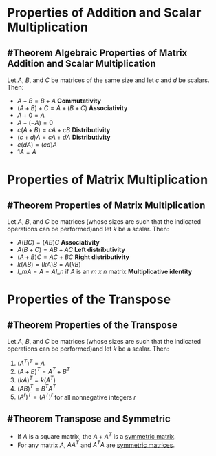 <script type="text/javascript" src="https://cdnjs.cloudflare.com/ajax/libs/mathjax/2.7.5/MathJax.js?config=TeX-MML-AM_CHTML"></script>

# Properties of Addition and Scalar Multiplication

## \#Theorem Algebraic Properties of Matrix Addition and Scalar Multiplication

Let $A$, $B$, and $C$ be matrices of the same size and let $c$ and $d$ be scalars. Then:

* $A+B=B+A$ **Commutativity**
* $(A+B)+C=A+(B+C)$ **Associativity**
* $A+0=A$
* $A+(-A)=0$
* $c(A+B)=cA+cB$ **Distributivity**
* $(c+d)A=cA+dA$ **Distributivity**
* $c(dA)=(cd)A$
* $1A=A$

# Properties of Matrix Multiplication

## \#Theorem Properties of Matrix Multiplication

Let $A$, $B$, and $C$ be matrices (whose sizes are such that the indicated operations can be performed)and let $k$ be a scalar. Then:

* $A(BC)=(AB)C$ **Associativity**
* $A(B+C)=AB+AC$ **Left distributivity**
* $(A+B)C=AC+BC$ **Right distributivity**
* $k(AB)=(kA)B=A(kB)$
* $I\_{m}A=A=AI\_{n}$ if $A$ is an *m x n* matrix **Multiplicative identity**

# Properties of the Transpose

## \#Theorem Properties of the Transpose

Let $A$, $B$, and $C$ be matrices (whose sizes are such that the indicated operations can be performed)and let $k$ be a scalar. Then:

1. $(A^{T})^{T}=A$
1. $(A+B)^{T}=A^{T}+B^{T}$
1. $(kA)^{T}=k(A^{T})$
1. $(AB)^{T}=B^{T}A^{T}$
1. $(A^{r})^{T}=(A^{T})^{r}$ for all nonnegative integers $r$

## \#Theorem Transpose and Symmetric

* If $A$ is a square matrix, the $A+A^{T}$ is a [symmetric matrix](3.1%20Matrix%20Operations.html#definition-symmetric-matrix).
* For any matrix $A$, $AA^{T}$ and $A^{T}A$ are [symmetric matrices](3.1%20Matrix%20Operations.html#definition-symmetric-matrix).

